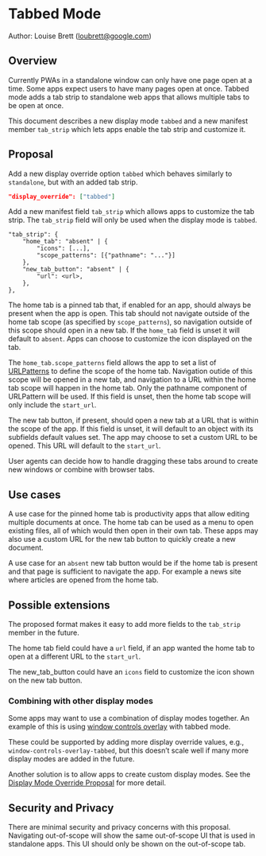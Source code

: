 # Tabbed Mode

Author: Louise Brett (loubrett@google.com)

## Overview

Currently PWAs in a standalone window can only have one page open at a time. Some apps expect users to have many pages open at once. Tabbed mode adds a tab strip to standalone web apps that allows multiple tabs to be open at once.

This document describes a new display mode `tabbed` and a new manifest member `tab_strip` which lets apps enable the tab strip and customize it.

## Proposal

Add a new display override option `tabbed` which behaves similarly to `standalone`, but with an added tab strip.

```json
"display_override": ["tabbed"]
```

Add a new manifest field `tab_strip` which allows apps to customize the tab strip. The `tab_strip` field will only be used when the display mode is `tabbed`.

```
"tab_strip": {
    "home_tab": "absent" | {
        "icons": [...],
        "scope_patterns": [{"pathname": "..."}]
    },
    "new_tab_button": "absent" | {
        "url": <url>,
    },
},
```

The home tab is a pinned tab that, if enabled for an app, should always be present when the app is open. This tab should not navigate outside of the home tab scope (as specified by `scope_patterns`), so navigation outside of this scope should open in a new tab. If the `home_tab` field is unset it will default to `absent`. Apps can choose to customize the icon displayed on the tab.

The `home_tab.scope_patterns` field allows the app to set a list of [URLPatterns](https://wicg.github.io/urlpattern/#urlpattern) to define the scope of the home tab. Navigation outide of this scope will be opened in a new tab, and navigation to a URL within the home tab scope will happen in the home tab. Only the pathname component of URLPattern will be used. If this field is unset, then the home tab scope will only include the `start_url`.

The new tab button, if present, should open a new tab at a URL that is within the scope of the app. If this field is unset, it will default to an object with its subfields default values set. The app may choose to set a custom URL to be opened. This URL will default to the `start_url`.

User agents can decide how to handle dragging these tabs around to create new windows or combine with browser tabs.

## Use cases

A use case for the pinned home tab is productivity apps that allow editing multiple documents at once. The home tab can be used as a menu to open existing files, all of which would then open in their own tab. These apps may also use a custom URL for the new tab button to quickly create a new document.

A use case for an `absent` new tab button would be if the home tab is present and that page is sufficient to navigate the app. For example a news site where articles are opened from the home tab.

## Possible extensions

The proposed format makes it easy to add more fields to the `tab_strip` member in the future.

The home tab field could have a `url` field, if an app wanted the home tab to open at a different URL to the `start_url`.

The new_tab_button could have an `icons` field to customize the icon shown on the new tab button.

### Combining with other display modes

Some apps may want to use a combination of display modes together. An example of this is using [window controls overlay](https://wicg.github.io/window-controls-overlay/) with tabbed mode.

These could be supported by adding more display override values, e.g., `window-controls-overlay-tabbed`, but this doesn’t scale well if many more display modes are added in the future.

Another solution is to allow apps to create custom display modes. See the [Display Mode Override Proposal](https://github.com/WICG/display-override/blob/main/explainer.md#custom-display-mode-names-with-display-modifiers-style-specification) for more detail.

## Security and Privacy

There are minimal security and privacy concerns with this proposal. Navigating out-of-scope will show the same out-of-scope UI that is used in standalone apps. This UI should only be shown on the out-of-scope tab.
